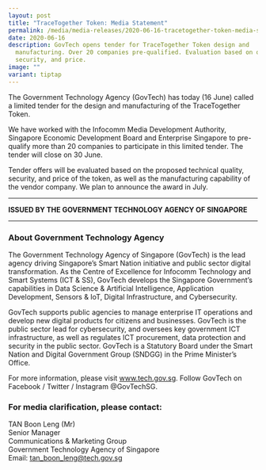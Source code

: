 ```yaml
---
layout: post
title: "TraceTogether Token: Media Statement"
permalink: /media/media-releases/2020-06-16-tracetogether-token-media-statement/
date: 2020-06-16
description: GovTech opens tender for TraceTogether Token design and
  manufacturing. Over 20 companies pre-qualified. Evaluation based on quality,
  security, and price.
image: ""
variant: tiptap
---
```

<p>The Government Technology Agency (GovTech) has today (16 June) called
a limited tender for the design and manufacturing of the TraceTogether
Token.</p>
<p>We have worked with the Infocomm Media Development Authority, Singapore
Economic Development Board and Enterprise Singapore to pre-qualify more
than 20 companies to participate in this limited tender. The tender will
close on 30 June.</p>
<p>Tender offers will be evaluated based on the proposed technical quality,
security, and price of the token, as well as the manufacturing capability
of the vendor company. We plan to announce the award in July.</p>
<hr>
<p><strong>ISSUED BY THE GOVERNMENT TECHNOLOGY AGENCY OF SINGAPORE</strong>
</p>
<hr>
<h3><strong>About Government Technology Agency</strong></h3>
<p>The Government Technology Agency of Singapore (GovTech) is the lead agency
driving Singapore’s Smart Nation initiative and public sector digital transformation.
As the Centre of Excellence for Infocomm Technology and Smart Systems (ICT
&amp; SS), GovTech develops the Singapore Government’s capabilities in
Data Science &amp; Artificial Intelligence, Application Development, Sensors
&amp; IoT, Digital Infrastructure, and Cybersecurity.</p>
<p>GovTech supports public agencies to manage enterprise IT operations and
develop new digital products for citizens and businesses. GovTech is the
public sector lead for cybersecurity, and oversees key government ICT infrastructure,
as well as regulates ICT procurement, data protection and security in the
public sector. GovTech is a Statutory Board under the Smart Nation and
Digital Government Group (SNDGG) in the Prime Minister’s Office.</p>
<p>For more information, please visit <a href="https://www.tech.gov.sg" rel="noopener noreferrer nofollow" target="_blank">www.tech.gov.sg</a>. Follow GovTech on Facebook
/ Twitter / Instagram @GovTechSG.</p>
<h3><strong>For media clarification, please contact:</strong></h3>
<p>TAN Boon Leng (Mr)
<br>Senior Manager
<br>Communications &amp; Marketing Group
<br>Government Technology Agency of Singapore
<br>Email: <a href="mailto:tan_boon_leng@tech.gov.sg" rel="noopener noreferrer nofollow" target="_blank"><u>tan_boon_leng@tech.gov.sg</u></a>
</p>